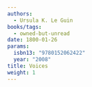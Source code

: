 ```yaml
---
authors:
  - Ursula K. Le Guin
books/tags:
  - owned-but-unread
date: 1800-01-26
params:
  isbn13: "9780152062422"
  year: "2008"
title: Voices
weight: 1
---
```


<!--more-->
